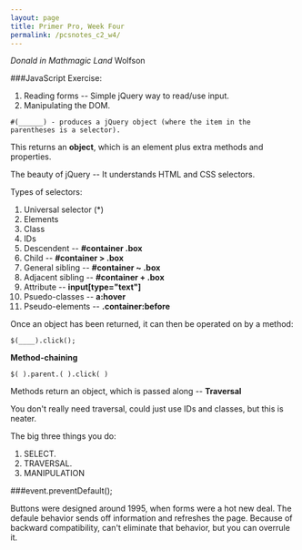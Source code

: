 ```yaml
---
layout: page
title: Primer Pro, Week Four
permalink: /pcsnotes_c2_w4/
---
```


<cite>Donald in Mathmagic Land</cite>
Wolfson

###JavaScript Exercise:

1. Reading forms -- Simple jQuery way to read/use input.
2. Manipulating the DOM.

```
#(______) - produces a jQuery object (where the item in the parentheses is a selector).
```

  This returns an **object**, which is an element plus extra methods and properties.
  
  The beauty of jQuery -- It understands HTML and CSS selectors.
  
  Types of selectors:
  
  1. Universal selector (*)
  2. Elements
  3. Class
  4. IDs
  5. Descendent -- **#container .box**
  6. Child -- **#container > .box**
  7. General sibling -- **#container ~ .box**
  8. Adjacent sibling -- **#container + .box**
  9. Attribute -- **input[type="text"]**
  10. Psuedo-classes -- **a:hover**
  11. Pseudo-elements -- **.container:before**
  
  Once an object has been returned, it can then be operated on by a method:
  
  ```
  $(____).click();
  ```
  
  **Method-chaining**
  
  ```
  $( ).parent.( ).click( )
  ```
  
Methods return an object, which is passed along -- **Traversal**

You don't really need traversal, could just use IDs and classes, but this is neater.

The big three things you do:

1. SELECT.
2. TRAVERSAL.
3. MANIPULATION

###event.preventDefault();

Buttons were designed around 1995, when forms were a hot new deal. The defaule behavior sends off information and refreshes the page. Because of backward compatibility, can't eliminate that behavior, but you can overrule it.

